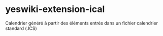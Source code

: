 # yeswiki-extension-ical
Calendrier généré à partir des éléments entrés dans un fichier calendrier standard (.ICS)
